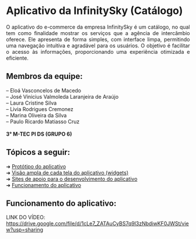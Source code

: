 # Aplicativo da InfinitySky (Catálogo)
<p align="justify"> O aplicativo do e-commerce da empresa InfinitySky é um catálogo, no qual tem como finalidade mostrar os serviços que a agência de intercâmbio oferece. Ele apresenta de forma simples, 
com interface limpa, permitindo uma navegação intuitiva e agradável para os usuários. O objetivo é facilitar o acesso às informações, proporcionando uma experiência otimizada e eficiente. </p>

## Membros da equipe: 
– Eloá Vasconcelos de Macedo
<br>
– José Vinicius Valmoleda Laranjeira de Araújo
<br>
– Laura Cristine Silva
<br>
– Livia Rodrigues Cremonez
<br>
– Marina Oliveira da Silva
<br>
– Paulo Ricardo Matiasso Cruz
<br>
<br>
**3° M-TEC PI DS (GRUPO 6)**

## Tópicos a seguir:
➜ [Protótipo do aplicativo](https://github.com/MorphonikTechnology/app_InfinitySky/wiki/Prot%C3%B3tipo-do-aplicativo)<br>
➜ [Visão ampla de cada tela do aplicativo (widgets)](https://github.com/MorphonikTechnology/app_InfinitySky/wiki/Vis%C3%A3o-ampla-de-cada-tela-do-aplicativo)<br>
➜ [Sites de apoio para o desenvolvimento do aplicativo](https://github.com/MorphonikTechnology/app_InfinitySky/wiki/Sites-de-apoio-para-o-desenvolvimento-do-aplicativo)<br>
➜ [Funcionamento do aplicativo](https://github.com/MorphonikTechnology/app_InfinitySky/wiki/Funcionamento-do-aplicativo)<br>

## Funcionamento do aplicativo:
LINK DO VÍDEO: https://drive.google.com/file/d/1cLe7_ZATAuCyBS7q9l3zNbdiwKF0JWSt/view?usp=sharing
